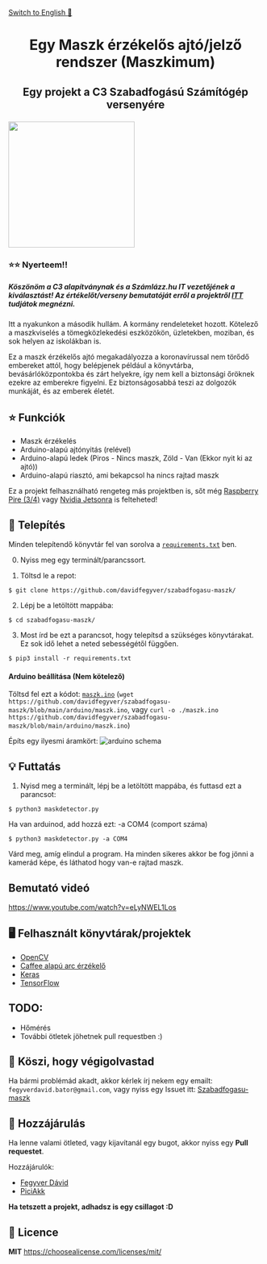 [Switch to English :england:](https://github.com/davidfegyver/szabadfogasu-maszk/blob/main/README_English.md)
# <p align="center"> Egy Maszk érzékelős ajtó/jelző rendszer (Maszkimum) </p>
## <p align="center"> Egy projekt a  C3 Szabadfogású Számítógép versenyére<p>
<img src="https://github.com/davidfegyver/szabadfogasu-maszk/blob/main/c3verseny.png" width="250"/>

### :star::star: Nyerteem!!
##### Köszönöm a C3 alapítványnak és a Számlázz.hu IT vezetőjének a kiválasztást! Az értékelőt/verseny bemutatóját erről a projektről [ITT](https://verseny.c3.hu/2020/#nyertesek/FD) tudjátok megnézni.

Itt a nyakunkon a második hullám.
A kormány rendeleteket hozott. Kötelező a maszkviselés a tömegközlekedési eszközökön, üzletekben, moziban, és sok helyen az iskolákban is.  

Ez a maszk érzékelős ajtó megakadályozza a koronavírussal nem törődő embereket attól, hogy belépjenek például a könyvtárba, bevásárlóközpontokba és zárt helyekre, így nem kell a biztonsági őröknek ezekre az emberekre figyelni.
Ez biztonságosabbá teszi az dolgozók munkáját, és az emberek életét.


## :star: Funkciók
* Maszk érzékelés
* Arduino-alapú ajtónyitás (relével)
* Arduino-alapú ledek (Piros - Nincs maszk, Zöld - Van (Ekkor nyit ki az ajtó))
* Arduino-alapú riasztó, ami bekapcsol ha nincs rajtad maszk

Ez a projekt felhasználható rengeteg más projektben is, sőt még [Raspberry Pire (3/4)](https://www.raspberrypi.org/) vagy [Nvidia Jetsonra](https://www.nvidia.com/en-us/autonomous-machines/embedded-systems/jetson-nano/) is felteheted!

## :robot: Telepítés

Minden telepítendő könyvtár fel van sorolva a [`requirements.txt`](https://github.com/davidfegyver/szabadfogasu-maszk/blob/main/requirements.txt) ben.

0. Nyiss meg egy terminált/parancssort.

1. Töltsd le a repot:
```
$ git clone https://github.com/davidfegyver/szabadfogasu-maszk/
```

2. Lépj be a letöltött mappába:
```
$ cd szabadfogasu-maszk/
```

3. Most írd be ezt a parancsot, hogy telepítsd a szükséges könyvtárakat. Ez sok idő lehet a neted sebességétől függően.
```
$ pip3 install -r requirements.txt

```
#### Arduino beállítása (Nem kötelező)
Töltsd fel ezt a kódot: [`maszk.ino`](https://github.com/davidfegyver/szabadfogasu-maszk/blob/main/arduino/maszk.ino) (`wget https://github.com/davidfegyver/szabadfogasu-maszk/blob/main/arduino/maszk.ino`, vagy `curl -o ./maszk.ino https://github.com/davidfegyver/szabadfogasu-maszk/blob/main/arduino/maszk.ino`)

Építs egy ilyesmi áramkört:
![arduino schema](https://github.com/davidfegyver/szabadfogasu-maszk/blob/main/arduino/schema.png)


## :bulb: Futtatás

1. Nyisd meg a terminált, lépj be a letöltött mappába, és futtasd ezt a parancsot:
```
$ python3 maskdetector.py
```
Ha van arduinod, add hozzá ezt: -a COM4 (comport száma)
```
$ python3 maskdetector.py -a COM4
```

Várd meg, amíg elindul a program. Ha minden sikeres akkor be fog jönni a kamerád képe, és láthatod hogy van-e rajtad maszk.

## Bemutató videó
https://www.youtube.com/watch?v=eLyNWEL1Los

## 🖥️ Felhasznált könyvtárak/projektek

- [OpenCV](https://opencv.org/)
- [Caffee alapú arc érzékelő](https://github.com/opencv/opencv/blob/3.4.0/samples/dnn/resnet_ssd_face_python.py)
- [Keras](https://keras.io/)
- [TensorFlow](https://www.tensorflow.org/)

## TODO:
  * Hőmérés
  * További ötletek jöhetnek pull requestben :)

## 🎉 Köszi, hogy végigolvastad
Ha bármi problémád akadt, akkor kérlek írj nekem egy emailt: `fegyverdavid.bator@gmail.com`, vagy nyiss egy Issuet itt: [Szabadfogasu-maszk](https://github.com/davidfegyver/szabadfogasu-maszk/issues)


## :handshake: Hozzájárulás
Ha lenne valami ötleted, vagy kijavítanál egy bugot, akkor nyiss egy **Pull requestet**.

Hozzájárulók:
- [Fegyver Dávid](https://github.com/davidfegyver)
- [PiciAkk](https://github.com/piciakk)

**Ha tetszett a projekt, adhadsz is egy csillagot :D**

## 📝 Licence

**MIT**
https://choosealicense.com/licenses/mit/
